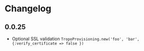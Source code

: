 # Changelog

## 0.0.25
 * Optional SSL validation `TropoProvisioning.new('foo', 'bar', {:verify_certificate => false })`
